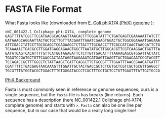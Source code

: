 # FASTA File Format

What Fasta looks like (downloaded from [E. Coli phiX174 (PhiX) genome](https://www.ncbi.nlm.nih.gov/nuccore/9626372)
):

    >NC_001422.1 Coliphage phi-X174, complete genome
    GAGTTTTATCGCTTCCATGACGCAGAAGTTAACACTTTCGGATATTTCTGATGAGTCGAAAAATTATCTT
    GATAAAGCAGGAATTACTACTGCTTGTTTACGAATTAAATCGAAGTGGACTGCTGGCGGAAAATGAGAAA
    ATTCGACCTATCCTTGCGCAGCTCGAGAAGCTCTTACTTTGCGACCTTTCGCCATCAACTAACGATTCTG
    TCAAAAACTGACGCGTTGGATGAGGAGAAGTGGCTTAATATGCTTGGCACGTTCGTCAAGGACTGGTTTA
    GATATGAGTCACATTTTGTTCATGGTAGAGATTCTCTTGTTGACATTTTAAAAGAGCGTGGATTACTATC
    TGAGTCCGATGCTGTTCAACCACTAATAGGTAAGAAATCATGAGTCAAGTTACTGAACAATCCGTACGTT
    TCCAGACCGCTTTGGCCTCTATTAAGCTCATTCAGGCTTCTGCCGTTTTGGATTTAACCGAAGATGATTT
    CGATTTTCTGACGAGTAACAAAGTTTGGATTGCTACTGACCGCTCTCGTGCTCGTCGCTGCGTTGAGGCT
    TGCGTTTATGGTACGCTGGACTTTGTGGGATACCCTCGCTTTCCTGCTCCTGTTGAGTTTATTGCTGCCG

[PhiX Background](https://en.wikipedia.org/wiki/Phi_X_174)

Fasta is most commonly seen in reference or genome sequences; ours is a single sequence, but the `fasta` file is has breaks (line returns). Each sequence has a description (here NC_001422.1 Coliphage phi-X174, complete genome) and starts with `>`. `Fasta` can also be one line per sequence, but in our case that would be a really long single line!
